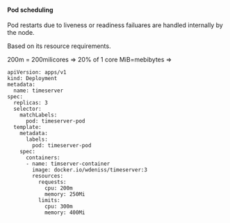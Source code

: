 #### Pod scheduling

Pod restarts due to liveness or readiness failuares are handled internally by
the node.

Based on its resource requirements.

200m = 200milicores => 20% of 1 core
MiB=mebibytes =>

```
apiVersion: apps/v1
kind: Deployment
metadata:
  name: timeserver
spec:
  replicas: 3
  selector:
    matchLabels:
      pod: timeserver-pod
  template:
    metadata:
      labels:
        pod: timeserver-pod
    spec:
      containers:
      - name: timserver-container
        image: docker.io/wdeniss/timeserver:3
        resources:
          requests:
            cpu: 200m
            memory: 250Mi
          limits:
            cpu: 300m
            memory: 400Mi

```
